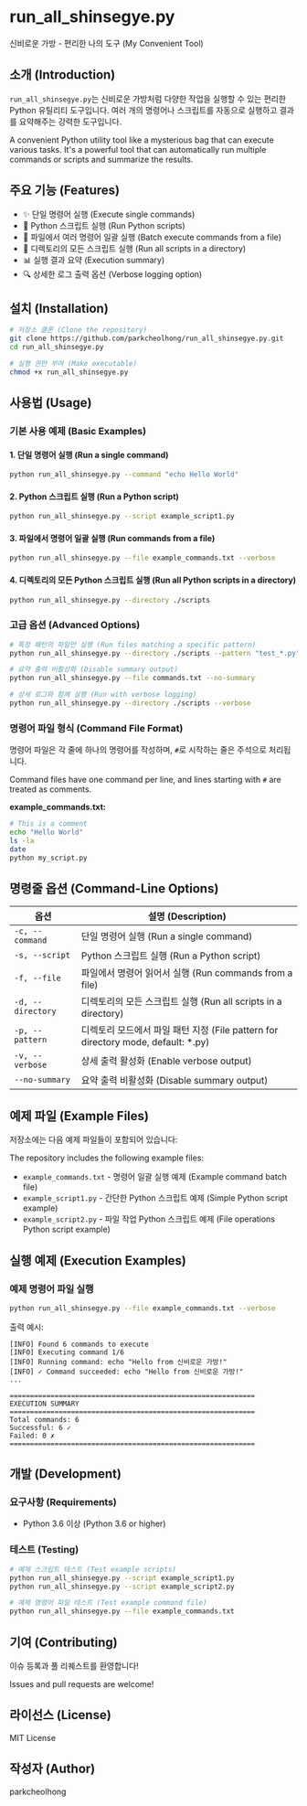 # run_all_shinsegye.py
신비로운 가방 - 편리한 나의 도구 (My Convenient Tool)

## 소개 (Introduction)

`run_all_shinsegye.py`는 신비로운 가방처럼 다양한 작업을 실행할 수 있는 편리한 Python 유틸리티 도구입니다.
여러 개의 명령어나 스크립트를 자동으로 실행하고 결과를 요약해주는 강력한 도구입니다.

A convenient Python utility tool like a mysterious bag that can execute various tasks.
It's a powerful tool that can automatically run multiple commands or scripts and summarize the results.

## 주요 기능 (Features)

- ✨ 단일 명령어 실행 (Execute single commands)
- 🐍 Python 스크립트 실행 (Run Python scripts)
- 📄 파일에서 여러 명령어 일괄 실행 (Batch execute commands from a file)
- 📁 디렉토리의 모든 스크립트 실행 (Run all scripts in a directory)
- 📊 실행 결과 요약 (Execution summary)
- 🔍 상세한 로그 출력 옵션 (Verbose logging option)

## 설치 (Installation)

```bash
# 저장소 클론 (Clone the repository)
git clone https://github.com/parkcheolhong/run_all_shinsegye.py.git
cd run_all_shinsegye.py

# 실행 권한 부여 (Make executable)
chmod +x run_all_shinsegye.py
```

## 사용법 (Usage)

### 기본 사용 예제 (Basic Examples)

#### 1. 단일 명령어 실행 (Run a single command)
```bash
python run_all_shinsegye.py --command "echo Hello World"
```

#### 2. Python 스크립트 실행 (Run a Python script)
```bash
python run_all_shinsegye.py --script example_script1.py
```

#### 3. 파일에서 명령어 일괄 실행 (Run commands from a file)
```bash
python run_all_shinsegye.py --file example_commands.txt --verbose
```

#### 4. 디렉토리의 모든 Python 스크립트 실행 (Run all Python scripts in a directory)
```bash
python run_all_shinsegye.py --directory ./scripts
```

### 고급 옵션 (Advanced Options)

```bash
# 특정 패턴의 파일만 실행 (Run files matching a specific pattern)
python run_all_shinsegye.py --directory ./scripts --pattern "test_*.py"

# 요약 출력 비활성화 (Disable summary output)
python run_all_shinsegye.py --file commands.txt --no-summary

# 상세 로그와 함께 실행 (Run with verbose logging)
python run_all_shinsegye.py --directory ./scripts --verbose
```

### 명령어 파일 형식 (Command File Format)

명령어 파일은 각 줄에 하나의 명령어를 작성하며, `#`로 시작하는 줄은 주석으로 처리됩니다.

Command files have one command per line, and lines starting with `#` are treated as comments.

**example_commands.txt:**
```bash
# This is a comment
echo "Hello World"
ls -la
date
python my_script.py
```

## 명령줄 옵션 (Command-Line Options)

| 옵션 | 설명 (Description) |
|------|-------------------|
| `-c, --command` | 단일 명령어 실행 (Run a single command) |
| `-s, --script` | Python 스크립트 실행 (Run a Python script) |
| `-f, --file` | 파일에서 명령어 읽어서 실행 (Run commands from a file) |
| `-d, --directory` | 디렉토리의 모든 스크립트 실행 (Run all scripts in a directory) |
| `-p, --pattern` | 디렉토리 모드에서 파일 패턴 지정 (File pattern for directory mode, default: *.py) |
| `-v, --verbose` | 상세 출력 활성화 (Enable verbose output) |
| `--no-summary` | 요약 출력 비활성화 (Disable summary output) |

## 예제 파일 (Example Files)

저장소에는 다음 예제 파일들이 포함되어 있습니다:

The repository includes the following example files:

- `example_commands.txt` - 명령어 일괄 실행 예제 (Example command batch file)
- `example_script1.py` - 간단한 Python 스크립트 예제 (Simple Python script example)
- `example_script2.py` - 파일 작업 Python 스크립트 예제 (File operations Python script example)

## 실행 예제 (Execution Examples)

### 예제 명령어 파일 실행
```bash
python run_all_shinsegye.py --file example_commands.txt --verbose
```

출력 예시:
```
[INFO] Found 6 commands to execute
[INFO] Executing command 1/6
[INFO] Running command: echo "Hello from 신비로운 가방!"
[INFO] ✓ Command succeeded: echo "Hello from 신비로운 가방!"
...

============================================================
EXECUTION SUMMARY
============================================================
Total commands: 6
Successful: 6 ✓
Failed: 0 ✗
============================================================
```

## 개발 (Development)

### 요구사항 (Requirements)
- Python 3.6 이상 (Python 3.6 or higher)

### 테스트 (Testing)
```bash
# 예제 스크립트 테스트 (Test example scripts)
python run_all_shinsegye.py --script example_script1.py
python run_all_shinsegye.py --script example_script2.py

# 예제 명령어 파일 테스트 (Test example command file)
python run_all_shinsegye.py --file example_commands.txt
```

## 기여 (Contributing)

이슈 등록과 풀 리퀘스트를 환영합니다!

Issues and pull requests are welcome!

## 라이선스 (License)

MIT License

## 작성자 (Author)

parkcheolhong
